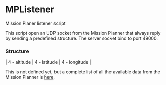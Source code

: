 # MPListener
Mission Planer listener script

This script open an UDP socket from the Mission Planner that always reply by sending a predefined structure.
The server socket bind to port 49000.

### Structure
| 4 - altitude | 4 - latitude | 4 - longitude |

This is not defined yet, but a complete list of all the available data from the Mission Planner is [here](http://planner.ardupilot.com/wiki/common-other-mission-planner-features/common-using-python-scripts-in-mission-planner/).
